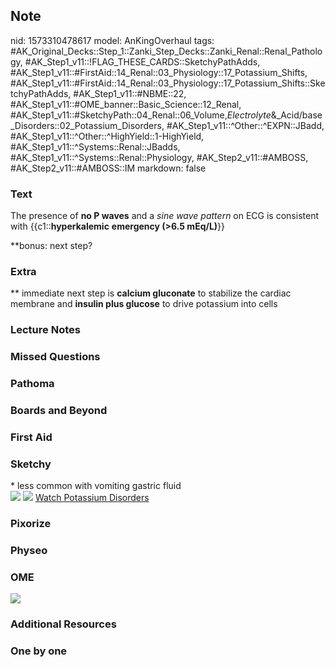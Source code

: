 ## Note
nid: 1573310478617
model: AnKingOverhaul
tags: #AK_Original_Decks::Step_1::Zanki_Step_Decks::Zanki_Renal::Renal_Pathology, #AK_Step1_v11::!FLAG_THESE_CARDS::SketchyPathAdds, #AK_Step1_v11::#FirstAid::14_Renal::03_Physiology::17_Potassium_Shifts, #AK_Step1_v11::#FirstAid::14_Renal::03_Physiology::17_Potassium_Shifts::SketchyPathAdds, #AK_Step1_v11::#NBME::22, #AK_Step1_v11::#OME_banner::Basic_Science::12_Renal, #AK_Step1_v11::#SketchyPath::04_Renal::06_Volume,_Electrolyte_&_Acid/base_Disorders::02_Potassium_Disorders, #AK_Step1_v11::^Other::^EXPN::JBadd, #AK_Step1_v11::^Other::^HighYield::1-HighYield, #AK_Step1_v11::^Systems::Renal::JBadds, #AK_Step1_v11::^Systems::Renal::Physiology, #AK_Step2_v11::#AMBOSS, #AK_Step2_v11::#AMBOSS::IM
markdown: false

### Text
The presence of <strong>no P waves</strong> and a <i>sine wave
pattern</i> on ECG is consistent with {{c1::<b>hyperkalemic</b>
<b>emergency (>6.5 mEq/L)</b>}}
<div>
  **bonus: next step?
</div>

### Extra
** immediate next step is <b>calcium gluconate</b> to stabilize the
cardiac membrane and <b>insulin plus glucose</b> to drive potassium
into cells

### Lecture Notes


### Missed Questions


### Pathoma


### Boards and Beyond


### First Aid


### Sketchy
<div>
  * less common with vomiting gastric fluid
</div><img src=
"Screen%20Shot%202019-11-09%20at%209.43.07%20AM.png"> <img src=
"Screen%20Shot%202019-11-14%20at%204.06.58%20PM.png"> <a href=
"https://dashboard.sketchy.com/study/medical/courses/medical-pathophysiology/units/medical-pathophysiology-renal/videos/medical-pathophysiology-renal-volume-electrolyte-and-acidbase-disorders-potassium-disorders?utm_source=anki&utm_medium=partnership&utm_campaign=february_update&utm_content=medical">
Watch Potassium Disorders</a>

### Pixorize


### Physeo


### OME
<div class="ome-widget">
  <a href="https://onlinemeded.org/spa/renal?ref=anki"><img src=
  "_OME_AnkiFlashcards_Topic_1.png"></a>
</div>

### Additional Resources


### One by one

